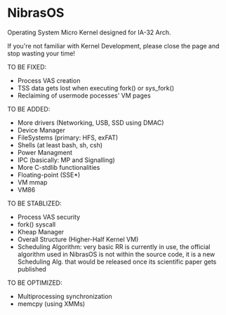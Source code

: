 # NibrasOS
Operating System Micro Kernel designed for IA-32 Arch.

If you're not familiar with Kernel Development, please close the page and stop wasting your time!

TO BE FIXED:
* Process VAS creation
* TSS data gets lost when executing fork() or sys_fork()
* Reclaiming of usermode pocesses' VM pages

TO BE ADDED:
* More drivers (Networking, USB, SSD using DMAC)
* Device Manager
* FileSystems (primary: HFS, exFAT)
* Shells (at least bash, sh, csh)
* Power Managment
* IPC (basically: MP and Signalling)
* More C-stdlib functionalities
* Floating-point (SSE*)
* VM mmap
* VM86

TO BE STABLIZED:
* Process VAS security
* fork() syscall
* Kheap Manager
* Overall Structure (Higher-Half Kernel VM)
* Scheduling Algorithm: very basic RR is currently in use, the official algorithm used in NibrasOS is not within the source code, it is a new Scheduling Alg. that would be released once its scientific paper gets published

TO BE OPTIMIZED:
* Multiprocessing synchronization
* memcpy (using XMMs)
